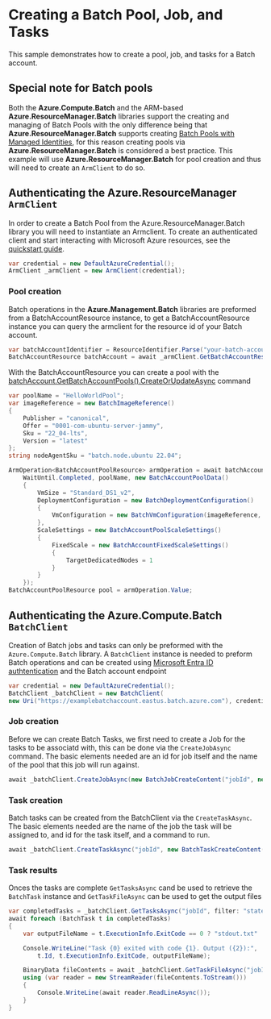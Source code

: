 # Creating a Batch Pool, Job, and Tasks

This sample demonstrates how to create a pool, job, and tasks for a Batch account.

## Special note for Batch pools

Both the **Azure.Compute.Batch** and the ARM-based **Azure.ResourceManager.Batch** libraries support the creating and managing of Batch Pools with the only difference being that **Azure.ResourceManager.Batch** supports creating [Batch Pools with Managed Identities](https://learn.microsoft.com/azure/batch/managed-identity-pools), for this reason creating pools via **Azure.ResourceManager.Batch** is considered a best practice.  This example will use **Azure.ResourceManager.Batch** for pool creation and thus will need to create an `ArmClient` to do so.

## Authenticating the Azure.ResourceManager `ArmClient`

In order to create a Batch Pool from the Azure.ResourceManager.Batch library you will need to instantiate an Armclient. To create an authenticated client and start interacting with Microsoft Azure resources, see the [quickstart guide](https://github.com/Azure/azure-sdk-for-net/blob/main/doc/dev/mgmt_quickstart.md).

```C# Snippet:Batch_Sample01_CreateBatchMgmtClient
var credential = new DefaultAzureCredential();
ArmClient _armClient = new ArmClient(credential);
```

### Pool creation

Batch operations in the **Azure.Management.Batch** libraries are preformed from a BatchAccountResource instance, to get a BatchAccountResource instance you can query the armclient for the resource id of your Batch account.

```C# Snippet:Batch_Sample01_GetBatchMgmtAccount
var batchAccountIdentifier = ResourceIdentifier.Parse("your-batch-account-resource-id");
BatchAccountResource batchAccount = await _armClient.GetBatchAccountResource(batchAccountIdentifier).GetAsync();
```

With the BatchAccountResource you can create a pool with the [batchAccount.GetBatchAccountPools().CreateOrUpdateAsync](https://learn.microsoft.com/dotnet/api/azure.resourcemanager.batch.batchaccountpoolcollection.createorupdateasync?view=azure-dotnet) command
```C# Snippet:Batch_Sample01_PoolCreation
var poolName = "HelloWorldPool";
var imageReference = new BatchImageReference()
{
    Publisher = "canonical",
    Offer = "0001-com-ubuntu-server-jammy",
    Sku = "22_04-lts",
    Version = "latest"
};
string nodeAgentSku = "batch.node.ubuntu 22.04";

ArmOperation<BatchAccountPoolResource> armOperation = await batchAccount.GetBatchAccountPools().CreateOrUpdateAsync(
    WaitUntil.Completed, poolName, new BatchAccountPoolData()
    {
        VmSize = "Standard_DS1_v2",
        DeploymentConfiguration = new BatchDeploymentConfiguration()
        {
            VmConfiguration = new BatchVmConfiguration(imageReference, nodeAgentSku)
        },
        ScaleSettings = new BatchAccountPoolScaleSettings()
        {
            FixedScale = new BatchAccountFixedScaleSettings()
            {
                TargetDedicatedNodes = 1
            }
        }
    });
BatchAccountPoolResource pool = armOperation.Value;
```

## Authenticating the Azure.Compute.Batch `BatchClient`

Creation of Batch jobs and tasks can only be preformed with the `Azure.Compute.Batch` library.  A `BatchClient` instance is needed to preform Batch operations and can be created using [Microsoft Entra ID authtentication](https://github.com/Azure/azure-sdk-for-net/tree/main/sdk/identity/Azure.Identity/README.md) and the Batch account endpoint  

```C# Snippet:Batch_Sample01_CreateBatchClient
var credential = new DefaultAzureCredential();
BatchClient _batchClient = new BatchClient(
new Uri("https://examplebatchaccount.eastus.batch.azure.com"), credential);
```

### Job creation

Before we can create Batch Tasks, we first need to create a Job for the tasks to be associatd with, this can be done via the `CreateJobAsync` command. The basic elements needed are an id for job itself and the name of the pool that this job will run against. 

```C# Snippet:Batch_Sample01_CreateBatchJob
await _batchClient.CreateJobAsync(new BatchJobCreateContent("jobId", new BatchPoolInfo() { PoolId = "poolName" }));
```

### Task creation

Batch tasks can be created from the BatchClient via the `CreateTaskAsync`.  The basic elements needed are the name of the job the task will be assigned to, and id for the task itself, and a command to run.
```C# Snippet:Batch_Sample01_CreateBatchTask
await _batchClient.CreateTaskAsync("jobId", new BatchTaskCreateContent("taskId", $"echo Hello world"));
```


### Task results

Onces the tasks are complete `GetTasksAsync` cand be used to retrieve the `BatchTask` instance and `GetTaskFileAsync` can be used to get the output files

```C# Snippet:Batch_Sample01_GetTasks
var completedTasks = _batchClient.GetTasksAsync("jobId", filter: "state eq 'completed'");
await foreach (BatchTask t in completedTasks)
{
    var outputFileName = t.ExecutionInfo.ExitCode == 0 ? "stdout.txt" : "stderr.txt";

    Console.WriteLine("Task {0} exited with code {1}. Output ({2}):",
        t.Id, t.ExecutionInfo.ExitCode, outputFileName);

    BinaryData fileContents = await _batchClient.GetTaskFileAsync("jobId", t.Id, outputFileName);
    using (var reader = new StreamReader(fileContents.ToStream()))
    {
        Console.WriteLine(await reader.ReadLineAsync());
    }
}
```
